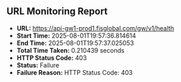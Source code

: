 ## URL Monitoring Report

- **URL:** https://api-gw1-prod1.fisglobal.com/gw/v1/health
- **Start Time:** 2025-08-01T19:57:36.814614
- **End Time:** 2025-08-01T19:57:37.025053
- **Total Time Taken:** 0.210439 seconds
- **HTTP Status Code:** 403
- **Status:** Failure
- **Failure Reason:** HTTP Status Code: 403
